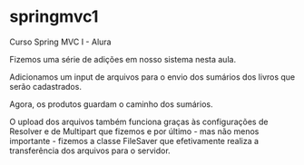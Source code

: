 # springmvc1
Curso Spring MVC I - Alura

Fizemos uma série de adições em nosso sistema nesta aula. 

Adicionamos um input de arquivos para o envio dos sumários dos livros que serão cadastrados. 

Agora, os produtos guardam o caminho dos sumários. 

O upload dos arquivos também funciona graças às configurações de Resolver e de Multipart que 
fizemos e por último - mas não menos importante - fizemos a classe FileSaver que efetivamente realiza a transferência dos arquivos para o servidor.

